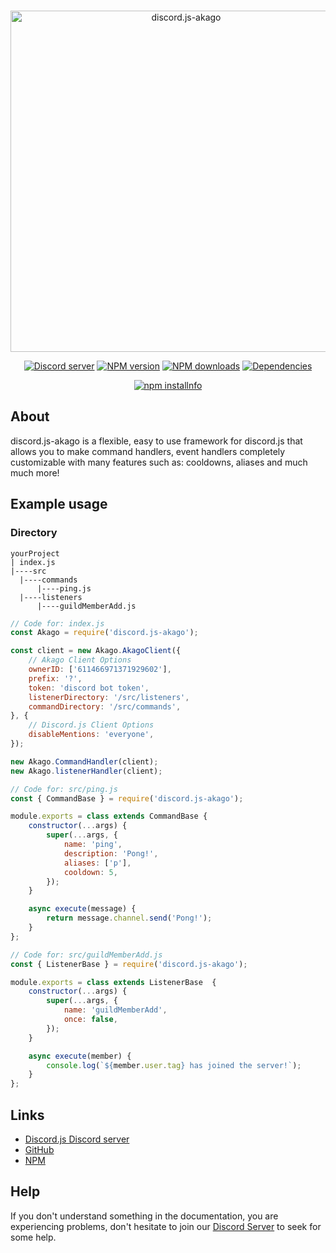 
<div align="center">
  <br />
  <p>
    <a href="https://discord.js.org"><img src="https://i.imgur.com/tt64LX5.png" width="546" alt="discord.js-akago" /></a>
  </p>
  <p>
    <a href="https://discord.gg/bRCvFy9"><img src="https://img.shields.io/discord/717861844127055873?color=7289da&logo=discord&logoColor=white" alt="Discord server" /></a>
    <a href="https://www.npmjs.com/package/discord.js-akago"><img src="https://img.shields.io/npm/v/discord.js-akago.svg" alt="NPM version" /></a>
    <a href="https://www.npmjs.com/package/discord.js-akago"><img src="https://img.shields.io/npm/dt/discord.js-akago.svg" alt="NPM downloads" /></a>
    <a href="https://david-dm.org/discordjs/discord.js-akago"><img src="https://img.shields.io/david/iColtz/discord.js-akago" alt="Dependencies" /></a>
  </p>
  <p>
    <a href="https://nodei.co/npm/discord.js-akago/"><img src="https://nodei.co/npm/discord.js-akago.png?downloads=true&stars=true" alt="npm installnfo" /></a>
  </p>
</div>

## About

discord.js-akago is a flexible, easy to use framework for discord.js that allows you to make command handlers, event handlers completely customizable with many features such as: cooldowns, aliases and much much more!

## Example usage
### Directory
```FILETREE
yourProject 
| index.js 
|----src 
  |----commands 	
	  |----ping.js
  |----listeners
	  |----guildMemberAdd.js
```

```js
// Code for: index.js
const Akago = require('discord.js-akago');

const client = new Akago.AkagoClient({
	// Akago Client Options
	ownerID: ['611466971371929602'],
	prefix: '?',
	token: 'discord bot token',
	listenerDirectory: '/src/listeners',
	commandDirectory: '/src/commands',
}, {
	// Discord.js Client Options
	disableMentions: 'everyone',
});

new Akago.CommandHandler(client);
new Akago.listenerHandler(client);
```
```js
// Code for: src/ping.js
const { CommandBase } = require('discord.js-akago');

module.exports = class extends CommandBase {
	constructor(...args) {
		super(...args, {
			name: 'ping',
			description: 'Pong!',
			aliases: ['p'],
			cooldown: 5,
		});
	}

	async execute(message) {
		return message.channel.send('Pong!');
	}
};
```
```js
// Code for: src/guildMemberAdd.js
const { ListenerBase } = require('discord.js-akago');

module.exports = class extends ListenerBase  {
	constructor(...args) {
		super(...args, {
			name: 'guildMemberAdd',
			once: false,
		});
	}

	async execute(member) {
		console.log(`${member.user.tag} has joined the server!`);
	}
};
```

## Links
- [Discord.js Discord server](https://discord.gg/2jkBmzy)
- [GitHub](https://github.com/discord-js-akago/discord.js-akago)
- [NPM](https://www.npmjs.com/package/discord.js-akago)


## Help

If you don't understand something in the documentation, you are experiencing problems, don't hesitate to join our [Discord Server](https://discord.gg/2jkBmzy) to seek for some help.